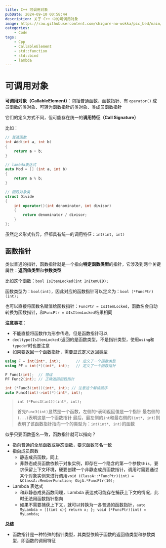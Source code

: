 ```yaml
---
title: C++ 可调用对象
pubDate: 2024-09-10 00:58:44
description: 关于 C++ 中的可调用对象
image: https://raw.githubusercontent.com/shigure-no-wokka/pic_bed/main/imgs/family_code.jpg
categories:
    - Code
tags:
    - Cpp
    - CallableElement
    - std::function
    - std::bind
    - lambda
---
```


# 可调用对象

**可调用对象（CallableElement）**：包括普通函数、函数指针、有 `operator()` 成员函数的类对象、可转为函数指针的类对象、类成员函数指针

它们的定义方式不同，但可能存在统一的**调用特征（Call Signature）**

比如：

```Cpp
// 普通函数
int Add(int a, int b)
{
    return a + b;
}

// lambda表达式
auto Mod = [] (int a, int b)
{
    return a % b;
}

// 函数对象类
struct Divide
{
    int operator()(int denominator, int divisor)
    {
        return denominator / divisor;
    }
};
```

虽然定义形式各异，但都具有统一的调用特征：`int(int, int)`

<!--more-->

## 函数指针

类似普通的指针，函数指针就是一个指向**特定函数类型**的指针，它涉及到两个关键属性：**返回值类型**和**参数类型**

比如这个函数：`bool IsItemLocked(int InItemUID);`

函数类型为：`bool(int)`，因此对应的函数指针可以定义为：`bool (*FuncPtr)(int);`

也可以直接将函数名赋值给函数指针：`FuncPtr = IsItemLocked`，函数名会自动转换为函数指针，和`FuncPtr = &IsItemLocked`结果相同

**注意事项**：
- 不能直接将函数作为形参传递，但是函数指针可以
- `decltype(IsItemLocked)`返回的是函数类型，不是指针类型，使用`using`和`typedef`时也要注意
- 如果要返回一个函数指针，需要显式定义返回类型

```Cpp
using F = int(int*, int);       // 定义了一个函数类型
using PF = int(*)(int*, int);   // 定义了一个函数指针

F Func1(int);  // 错误
PF Func2(int); // 正确返回函数指针

int (*Func3(int))(int*, int); // 注意这个解读顺序
auto Func4(int)->int(*)(int*, int);
```

> `int (*Func3(int))(int*, int);`
> 
> 首先`Func3(int)`显然是一个函数，左侧的`*`表明返回值是一个指针
> 最右侧的`(...)`表明这是一个函数指针
> 最后，最左侧的`int`和最右侧的`(int*, int)`则表明了该函数指针指向一个的类型为：`int(int*, int)`的函数

似乎只要函数签名一致，函数指针就可以指向？

- 指向普通的全局函数或静态函数，要求函数签名一致
- 指向成员函数
  - 静态成员函数，同上
  - 非静态成员函数依赖于对象实例，即存在一个隐含的第一个参数`this`，要求保留上下文环境，硬要创建一个非静态成员函数指针，调用时需要通过某个对象实例来进行调用`void (ClassA::*FuncPtr)(int) = &ClassA::MemberFunction; ObjA.*FuncPtr(10);`
- Lambda 表达式
  - 和非静态成员函数同理，Lambda 表达式可能存在捕获上下文的情况，此时无法用函数指针指向
  - 如果不需要捕获上下文，就可以转换为一各普通的函数指针，`auto MyLambda = [](int x){ return x; }; void (*FuncPtr)(int) = MyLambda;`


**总结**
- 函数指针是一种特殊的指针类型，其类型依赖于函数的返回值类型和参数类型，即函数的调用特征

